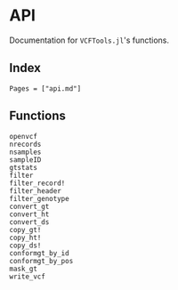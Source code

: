 # API

Documentation for `VCFTools.jl`'s functions.

## Index

```@index
Pages = ["api.md"]
```

## Functions

```@docs
openvcf
nrecords
nsamples
sampleID
gtstats
filter
filter_record!
filter_header
filter_genotype
convert_gt
convert_ht
convert_ds
copy_gt!
copy_ht!
copy_ds!
conformgt_by_id
conformgt_by_pos
mask_gt
write_vcf
```
